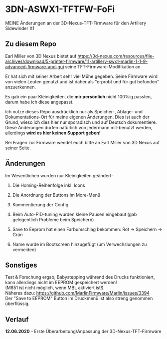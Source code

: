 # 3DN-ASWX1-TFTFW-FoFi
MEINE Änderungen an der 3D-Nexus-TFT-Firmware für den Artillery Sidewinder X1


## Zu diesem Repo
Earl Miller von 3D Nexus bietet auf
https://3d-nexus.com/resources/file-archives/download/5-printer-firmware/11-artillery-swx1-marlin-1-1-9-advanced-firmware-and-gui
seine TFT-Firmware-Modifikation an.

Er hat sich mit seiner Arbeit sehr viel Mühe gegeben.
Seine Firmware wird von vielen Leuten genutzt und ist daher als "erprobt und für gut befunden" anzuerkennen.

Es gab ein paar Kleinigkeiten, die **mir persönlich** nicht 100%ig passten, darum habe ich diese angepasst.

Ich nutze dieses Repo ausdrücklich nur als Speicher-, Ablage- und Dokumentations-Ort für meine eigenen Änderungen.
Dies ist auch der Grund, wieso ich dies hier nur sporadisch und auf Deutsch dokumentiere.  
Diese Änderungen dürfen natürlich von jedermann mit-benutzt werden, allerdings **wird es hier keinen Support geben!**

Bei Fragen zur Firmware wendet euch bitte an Earl Miller von 3D Nexus auf seiner Seite.


## Änderungen
Im Wesentlichen wurden nur Kleinigkeiten geändert:

1. Die Homing-Reihenfolge inkl. Icons

2. Die Anordnung der Buttons im More-Menü

3. Kommentierung der Config

4. Beim Auto-PID-tuning wurden kleine Pausen eingebaut (gab gelegentlich Probleme beim Speichern)

5. Save to Eeprom hat einen Farbumschlag bekommen: Rot -> Speichern -> Grün

6. Name wurde im Bootscreen hinzugefügt (um Verwechslungen zu vermeiden)
  
## Sonstiges  
Test & Forschung ergab;
Babystepping während des Drucks funktioniert, kann allerdings nicht im EEPROM gespeichert werden!  
(M851 ist nicht möglich, wenn MBL aktiviert ist!)  
Näheres dazu: https://github.com/MarlinFirmware/Marlin/issues/3394  
Der "Save to EEPROM" Button im Druckmenü ist also streng genommen überflüssig.
    
## Verlauf  
**12.06.2020** - Erste Überarbeitung/Anpassung der 3D-Nexus-TFT-Firmware
